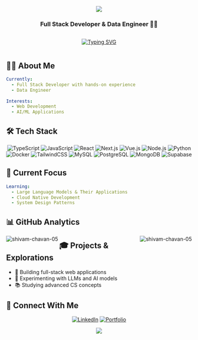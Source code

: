 <div align="center">
  <img src="https://capsule-render.vercel.app/api?type=waving&color=gradient&height=200&section=header&text=Shivam%20Chavan&fontSize=80&animation=fadeIn" />
</div>

<h3 align="center">Full Stack Developer & Data Engineer 👨‍💻</h3>

<div align="center" style="display: flex; justify-content: center;">
  
  [![Typing SVG](https://readme-typing-svg.demolab.com?font=Fira+Code&pause=1000&center=true&width=435&lines=Full+Stack+Developer;Data+Engineer)](https://git.io/typing-svg)
  
</div>

## 👨‍💻 About Me

```yaml
Currently:
  - Full Stack Developer with hands-on experience
  - Data Engineer
  
Interests:
  - Web Development
  - AI/ML Applications
```

## 🛠️ Tech Stack

<div align="center">
  
  ![TypeScript](https://img.shields.io/badge/TypeScript-007ACC?style=for-the-badge&logo=typescript&logoColor=white)
  ![JavaScript](https://img.shields.io/badge/JavaScript-F7DF1E?style=for-the-badge&logo=javascript&logoColor=black)
  ![React](https://img.shields.io/badge/React-20232A?style=for-the-badge&logo=react&logoColor=61DAFB)
  ![Next.js](https://img.shields.io/badge/Next.js-000000?style=for-the-badge&logo=nextdotjs&logoColor=white)
  ![Vue.js](https://img.shields.io/badge/Vue.js-35495E?style=for-the-badge&logo=vuedotjs&logoColor=4FC08D)
  ![Node.js](https://img.shields.io/badge/Node.js-339933?style=for-the-badge&logo=nodedotjs&logoColor=white)
  ![Python](https://img.shields.io/badge/Python-3776AB?style=for-the-badge&logo=python&logoColor=white)
  ![Docker](https://img.shields.io/badge/Docker-2CA5E0?style=for-the-badge&logo=docker&logoColor=white)
  ![TailwindCSS](https://img.shields.io/badge/Tailwind_CSS-38B2AC?style=for-the-badge&logo=tailwind-css&logoColor=white)
  ![MySQL](https://img.shields.io/badge/MySQL-005C84?style=for-the-badge&logo=mysql&logoColor=white)
  ![PostgreSQL](https://img.shields.io/badge/PostgreSQL-316192?style=for-the-badge&logo=postgresql&logoColor=white)
  ![MongoDB](https://img.shields.io/badge/MongoDB-4EA94B?style=for-the-badge&logo=mongodb&logoColor=white)
  ![Supabase](https://img.shields.io/badge/Supabase-181818?style=for-the-badge&logo=supabase&logoColor=white)
  
</div>

## 🎯 Current Focus

```yaml
Learning:
  - Large Language Models & Their Applications
  - Cloud Native Development
  - System Design Patterns
```

## 📊 GitHub Analytics

<div>

  <p><img align="left" src="https://github-readme-stats.vercel.app/api/top-langs?username=shivam-chavan-05&show_icons=true&locale=en&layout=compact" alt="shivam-chavan-05" /></p>
  <p><img align="right" src="https://github-readme-streak-stats.herokuapp.com/?user=shivam-chavan-05&" alt="shivam-chavan-05" /></p>
</div>


## 🎓 Projects & Explorations

- 🚀 Building full-stack web applications
- 🤖 Experimenting with LLMs and AI models
- 📚 Studying advanced CS concepts

## 🤝 Connect With Me

<div align="center">
  
  [![LinkedIn](https://img.shields.io/badge/LinkedIn-0077B5?style=for-the-badge&logo=linkedin&logoColor=white)](https://www.linkedin.com/in/shivam-shashikant-chavan/)
  [![Portfolio](https://img.shields.io/badge/Portfolio-FF5722?style=for-the-badge&logo=vercel&logoColor=white)](https://www.shivamchavan.us/)
  
</div>

<div align="center">
  <img src="https://capsule-render.vercel.app/api?type=waving&color=gradient&height=100&section=footer" />
</div>


